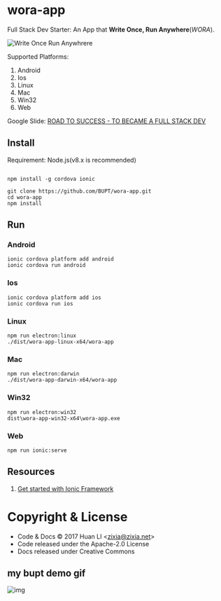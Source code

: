 # wora-app
Full Stack Dev Starter: An App that **Write Once, Run Anywhere**(_WORA_).

![Write Once Run Anywhrere](https://bupt.github.io/wora-app/images/one-does-not-simply-write-once-run-anywhere.jpg "Write Once Run Anywhere")

Supported Platforms:
1. Android
1. Ios
1. Linux
1. Mac
1. Win32
1. Web

Google Slide: [ROAD TO SUCCESS - TO BECAME A FULL STACK DEV](https://docs.google.com/presentation/d/15ZrF5rrqN9ax4LOIEYLHQLitqDBpSIC52Sz5c195K9k/edit?usp=sharing)

## Install

Requirement: Node.js(v8.x is recommended)

```shell

npm install -g cordova ionic

git clone https://github.com/BUPT/wora-app.git
cd wora-app
npm install
```

## Run

### Android

```shell
ionic cordova platform add android
ionic cordova run android
```

### Ios

```shell
ionic cordova platform add ios
ionic cordova run ios
```

### Linux

```shell
npm run electron:linux
./dist/wora-app-linux-x64/wora-app
```

### Mac

```shell
npm run electron:darwin
./dist/wora-app-darwin-x64/wora-app
```

### Win32

```shell
npm run electron:win32
dist\wora-app-win32-x64\wora-app.exe
```

### Web

```shell
npm run ionic:serve
```

## Resources

1. [Get started with Ionic Framework](http://ionicframework.com/getting-started/)

# Copyright & License

* Code & Docs © 2017 Huan LI \<zixia@zixia.net\>
* Code released under the Apache-2.0 License
* Docs released under Creative Commons



## my bupt demo gif
![img](https://github.com/huyingxi/wora-app/blob/master/heihei.gif)
